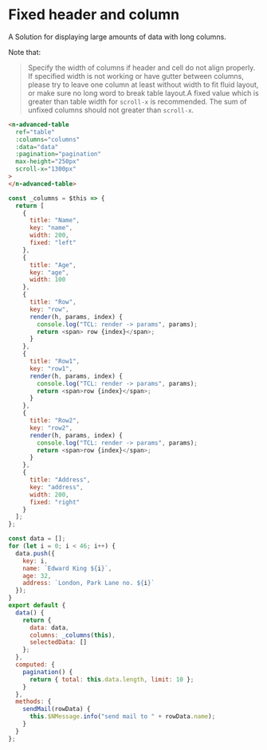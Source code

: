 # Fixed header and column

A Solution for displaying large amounts of data with long columns.

Note that:

> Specify the width of columns if header and cell do not align properly. If specified width is not working or have gutter between columns, please try to leave one column at least without width to fit fluid layout, or make sure no long word to break table layout.A fixed value which is greater than table width for `scroll-x` is recommended. The sum of unfixed columns should not greater than `scroll-x`.

```html
<n-advanced-table
  ref="table"
  :columns="columns"
  :data="data"
  :pagination="pagination"
  max-height="250px"
  scroll-x="1300px"
>
</n-advanced-table>
```

```js
const _columns = $this => {
  return [
    {
      title: "Name",
      key: "name",
      width: 200,
      fixed: "left"
    },
    {
      title: "Age",
      key: "age",
      width: 100
    },
    {
      title: "Row",
      key: "row",
      render(h, params, index) {
        console.log("TCL: render -> params", params);
        return <span> row {index}</span>;
      }
    },
    {
      title: "Row1",
      key: "row1",
      render(h, params, index) {
        console.log("TCL: render -> params", params);
        return <span>row {index}</span>;
      }
    },
    {
      title: "Row2",
      key: "row2",
      render(h, params, index) {
        console.log("TCL: render -> params", params);
        return <span>row {index}</span>;
      }
    },
    {
      title: "Address",
      key: "address",
      width: 200,
      fixed: "right"
    }
  ];
};

const data = [];
for (let i = 0; i < 46; i++) {
  data.push({
    key: i,
    name: `Edward King ${i}`,
    age: 32,
    address: `London, Park Lane no. ${i}`
  });
}
export default {
  data() {
    return {
      data: data,
      columns: _columns(this),
      selectedData: []
    };
  },
  computed: {
    pagination() {
      return { total: this.data.length, limit: 10 };
    }
  },
  methods: {
    sendMail(rowData) {
      this.$NMessage.info("send mail to " + rowData.name);
    }
  }
};
```
